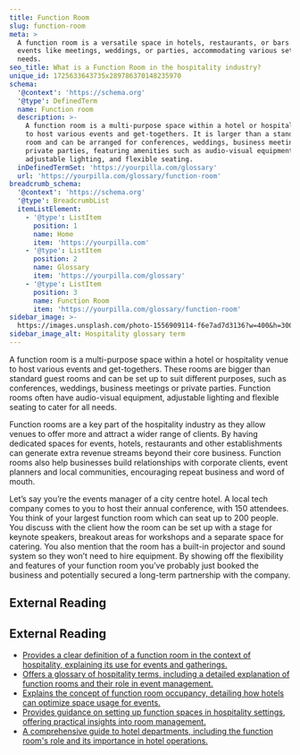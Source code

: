 ```yaml
---
title: Function Room
slug: function-room
meta: >
  A function room is a versatile space in hotels, restaurants, or bars used for
  events like meetings, weddings, or parties, accommodating various setups and
  needs.
seo_title: What is a Function Room in the hospitality industry?
unique_id: 1725633643735x289786370148235970
schema:
  '@context': 'https://schema.org'
  '@type': DefinedTerm
  name: Function room
  description: >-
    A function room is a multi-purpose space within a hotel or hospitality venue
    to host various events and get-togethers. It is larger than a standard guest
    room and can be arranged for conferences, weddings, business meetings, or
    private parties, featuring amenities such as audio-visual equipment,
    adjustable lighting, and flexible seating.
  inDefinedTermSet: 'https://yourpilla.com/glossary'
  url: 'https://yourpilla.com/glossary/function-room'
breadcrumb_schema:
  '@context': 'https://schema.org'
  '@type': BreadcrumbList
  itemListElement:
    - '@type': ListItem
      position: 1
      name: Home
      item: 'https://yourpilla.com'
    - '@type': ListItem
      position: 2
      name: Glossary
      item: 'https://yourpilla.com/glossary'
    - '@type': ListItem
      position: 3
      name: Function Room
      item: 'https://yourpilla.com/glossary/function-room'
sidebar_image: >-
  https://images.unsplash.com/photo-1556909114-f6e7ad7d3136?w=400&h=300&fit=crop&auto=format
sidebar_image_alt: Hospitality glossary term
---
```


A function room is a multi-purpose space within a hotel or hospitality venue to host various events and get-togethers. These rooms are bigger than standard guest rooms and can be set up to suit different purposes, such as conferences, weddings, business meetings or private parties. Function rooms often have audio-visual equipment, adjustable lighting and flexible seating to cater for all needs.

Function rooms are a key part of the hospitality industry as they allow venues to offer more and attract a wider range of clients. By having dedicated spaces for events, hotels, restaurants and other establishments can generate extra revenue streams beyond their core business. Function rooms also help businesses build relationships with corporate clients, event planners and local communities, encouraging repeat business and word of mouth.

Let’s say you’re the events manager of a city centre hotel. A local tech company comes to you to host their annual conference, with 150 attendees. You think of your largest function room which can seat up to 200 people. You discuss with the client how the room can be set up with a stage for keynote speakers, breakout areas for workshops and a separate space for catering. You also mention that the room has a built-in projector and sound system so they won’t need to hire equipment. By showing off the flexibility and features of your function room you’ve probably just booked the business and potentially secured a long-term partnership with the company.

## External Reading



## External Reading

*   [Provides a clear definition of a function room in the context of hospitality, explaining its use for events and gatherings.](https://www.collinsdictionary.com/us/dictionary/english/function-room)
*   [Offers a glossary of hospitality terms, including a detailed explanation of function rooms and their role in event management.](https://support.cvent.com/s/communityarticle/Hospitality-Glossary)
*   [Explains the concept of function room occupancy, detailing how hotels can optimize space usage for events.](https://www.xotels.com/en/glossary/function-room-occupancy)
*   [Provides guidance on setting up function spaces in hospitality settings, offering practical insights into room management.](https://docs.oracle.com/cd/F14158_11/books/Hospitality/setting-up-function-spaces-sleeping-rooms-and-suites.html)
*   [A comprehensive guide to hotel departments, including the function room's role and its importance in hotel operations.](https://www.siteminder.com/r/hotel-departments-building-functions/)
